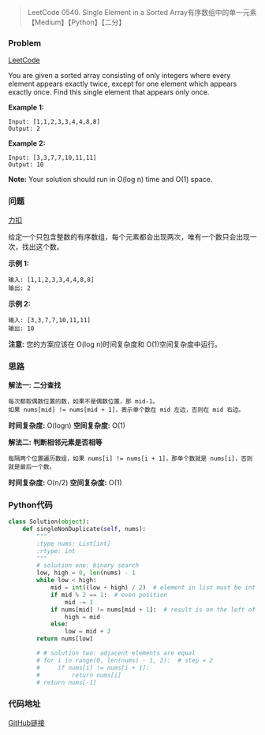 > LeetCode 0540. Single Element in a Sorted Array有序数组中的单一元素【Medium】【Python】【二分】

### Problem

[LeetCode](https://leetcode.com/problems/single-element-in-a-sorted-array/)

You are given a sorted array consisting of only integers where every element appears exactly twice, except for one element which appears exactly once. Find this single element that appears only once.

**Example 1:**

```
Input: [1,1,2,3,3,4,4,8,8]
Output: 2
```

**Example 2:**

```
Input: [3,3,7,7,10,11,11]
Output: 10
```

**Note:** Your solution should run in O(log n) time and O(1) space.

### 问题

[力扣](https://leetcode-cn.com/problems/single-element-in-a-sorted-array/)

给定一个只包含整数的有序数组，每个元素都会出现两次，唯有一个数只会出现一次，找出这个数。

**示例 1:**

```
输入: [1,1,2,3,3,4,4,8,8]
输出: 2
```

**示例 2:**

```
输入: [3,3,7,7,10,11,11]
输出: 10
```

**注意:** 您的方案应该在 O(log n)时间复杂度和 O(1)空间复杂度中运行。

### 思路

**解法一:**
**二分查找**

```
每次都取偶数位置的数，如果不是偶数位置，那 mid-1。
如果 nums[mid] != nums[mid + 1]，表示单个数在 mid 左边，否则在 mid 右边。
```

**时间复杂度:** O(logn)
**空间复杂度:** O(1)

**解法二:**
**判断相邻元素是否相等**

```
每隔两个位置遍历数组，如果 nums[i] != nums[i + 1]，那单个数就是 nums[i]，否则就是最后一个数。
```

**时间复杂度:** O(n/2)
**空间复杂度:** O(1)

### Python代码

```python
class Solution(object):
    def singleNonDuplicate(self, nums):
        """
        :type nums: List[int]
        :rtype: int
        """
        # solution one: binary search
        low, high = 0, len(nums) - 1
        while low < high:
            mid = int((low + high) / 2)  # element in list must be int
            if mid % 2 == 1:  # even position
                mid -= 1
            if nums[mid] != nums[mid + 1]:  # result is on the left of mid
                high = mid
            else:
                low = mid + 2
        return nums[low]

        # # solution two: adjacent elements are equal
        # for i in range(0, len(nums) - 1, 2):  # step = 2
        #     if nums[i] != nums[i + 1]:
        #         return nums[i]
        # return nums[-1]
```

### 代码地址

[GitHub链接](https://github.com/Wonz5130/LeetCode-Solutions/blob/master/solutions/0540-Single-Element-in-a-Sorted-Array/0540.py)
